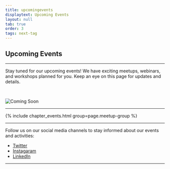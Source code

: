 ```yaml
---
title: upcomingevents
displaytext: Upcoming Events
layout: null
tab: true
order: 3
tags: next-tag
---
```


<h2>Upcoming Events</h2>

<hr>

<p>Stay tuned for our upcoming events! We have exciting meetups, webinars, and workshops planned for you. Keep an eye on this page for updates and details.</p>

<br>

![Coming Soon](assets/images/coming_soon.gif)

<hr>

<div id="event-list">
  {% include chapter_events.html group=page.meetup-group %}
</div>

<hr>

<p>Follow us on our social media channels to stay informed about our events and activities:</p>
<ul>
  <li><a href="https://x.com/Owasp_Cbe">Twitter</a></li>
  <li><a href="https://www.instagram.com/owasp_coimbatore">Instagaram</a></li>
  <li><a href="https://www.linkedin.com/company/owaspcoimbatore">LinkedIn</a></li>
</ul>

<hr>



